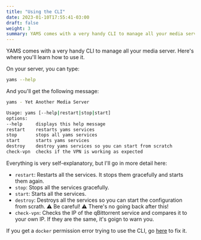 ```yaml
---
title: "Using the CLI"
date: 2023-01-10T17:55:41-03:00
draft: false
weight: 3
summary: YAMS comes with a very handy CLI to manage all your media server. Here's where you'll learn how to use it.
---
```


YAMS comes with a very handy CLI to manage all your media server. Here's where you'll learn how to use it.

On your server, you can type: 
```bash
yams --help
```

And you'll get the following message:

```bash
yams - Yet Another Media Server

Usage: yams [--help|restart|stop|start]
options:
--help     displays this help message
restart    restarts yams services
stop       stops all yams services
start      starts yams services
destroy    destroy yams services so you can start from scratch
check-vpn  checks if the VPN is working as expected
```

Everything is very self-explanatory, but I'll go in more detail here:

- `restart`: Restarts all the services. It stops them gracefully and starts them again.
- `stop`: Stops all the services gracefully.
- `start`: Starts all the services.
- `destroy`: Destroys all the services so you can start the configuration from scrath. ⚠️ Be careful! ⚠️ There's no going back after this!
- `check-vpn`: Checks the IP of the qBittorrent service and compares it to your own IP. If they are the same, it's goign to warn you.


If you get a `docker` permission error trying to use the CLI, go [here](/faqs/) to fix it.
